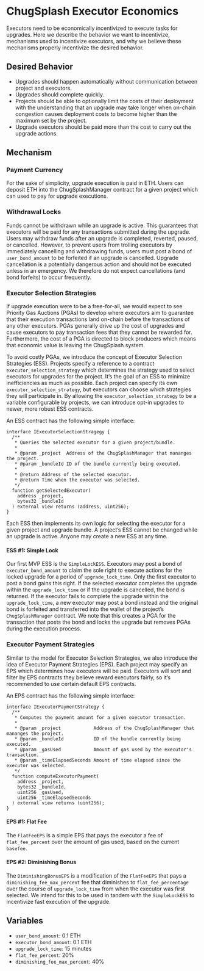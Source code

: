 # ChugSplash Executor Economics

Executors need to be economically incentivized to execute tasks for upgrades. Here we describe the behavior we want to incentivize, mechanisms used to incentivize executors, and why we believe these mechanisms properly incentivize the desired behavior.

## Desired Behavior

* Upgrades should happen automatically without communication between project and executors.
* Upgrades should complete quickly.
* Projects should be able to optionally limit the costs of their deployment with the understanding that an upgrade may take longer when on-chain congestion causes deployment costs to become higher than the maximum set by the project.
* Upgrade executors should be paid more than the cost to carry out the upgrade actions.

## Mechanism

### Payment Currency

For the sake of simplicity, upgrade execution is paid in ETH. Users can deposit ETH into the ChugSplashManager contract for a given project which can used to pay for upgrade executions.

### Withdrawal Locks

Funds cannot be withdrawn while an upgrade is active. This guarantees that executors will be paid for any transactions submitted during the upgrade. Users may withdraw funds after an upgrade is completed, reverted, paused, or cancelled. However, to prevent users from trolling executors by immediately cancelling and withdrawing funds, users must post a bond of `user_bond_amount` to be forfeited if an upgrade is cancelled. Upgrade cancellation is a potentially dangerous action and should not be executed unless in an emergency. We therefore do not expect cancellations (and bond forfeits) to occur frequently.

### Executor Selection Strategies

If upgrade execution were to be a free-for-all, we would expect to see Priority Gas Auctions (PGAs) to develop where executors aim to guarantee that their execution transactions land on-chain before the transactions of any other executors. PGAs generally drive up the cost of upgrades and cause executors to pay transaction fees that they cannot be rewarded for. Furthermore, the cost of a PGA is directed to block producers which means that economic value is leaving the ChugSplash system.

To avoid costly PGAs, we introduce the concept of Executor Selection Strategies (ESS). Projects specify a reference to a contract `executor_selection_strategy` which determines the strategy used to select executors for upgrades for the project. It’s the goal of an ESS to minimize inefficiencies as much as possible. Each project can specify its own `executor_selection_strategy`, but executors can choose which strategies they will participate in. By allowing the `executor_selection_strategy` to be a variable configurable by projects, we can introduce opt-in upgrades to newer, more robust ESS contracts.

An ESS contract has the following simple interface:

```solidity
interface IExecutorSelectionStragegy {
  /**
   * Queries the selected executor for a given project/bundle.
   *
   * @param _project  Address of the ChugSplashManager that mananges the project.
   * @param _bundleId ID of the bundle currently being executed.
   *
   * @return Address of the selected executor.
   * @return Time when the executor was selected.
   */
  function getSelectedExecutor(
    address _project,
    bytes32 _bundleId
  ) external view returns (address, uint256);
}
```

Each ESS then implements its own logic for selecting the executor for a given project and upgrade bundle. A project’s ESS cannot be changed while an upgrade is active. Anyone may create a new ESS at any time.

#### ESS #1: Simple Lock

Our first MVP ESS is the `SimpleLockESS`. Executors may post a bond of `executor_bond_amount` to claim the sole right to execute actions for the locked upgrade for a period of `upgrade_lock_time`. Only the first executor to post a bond gains this right. If the selected executor completes the upgrade within the `upgrade_lock_time` or if the upgrade is cancelled, the bond is returned. If the executor fails to complete the upgrade within the `upgrade_lock_time`, a new executor may post a bond instead and the original bond is forfeited and transferred into the wallet of the project’s `ChugSplashManager` contract. We note that this creates a PGA for the transaction that posts the bond and locks the upgrade but removes PGAs during the execution process.

### Executor Payment Strategies

Similar to the model for Executor Selection Strategies, we also introduce the idea of Executor Payment Strategies (EPS). Each project may specify an EPS which determines how executors will be paid. Executors will sort and filter by EPS contracts they believe reward executors fairly, so it’s recommended to use certain default EPS contracts.

An EPS contract has the following simple interface:

```solidity
interface IExecutorPaymentStrategy {
  /**
   * Computes the payment amount for a given executor transaction.
   *
   * @param _project            Address of the ChugSplashManager that mananges the project.
   * @param _bundleId           ID of the bundle currently being executed.
   * @param _gasUsed            Amount of gas used by the executor's transaction.
   * @param _timeElapsedSeconds Amount of time elapsed since the executor was selected.
   */
  function computeExecutorPayment(
    address _project,
    bytes32 _bundleId,
    uint256 _gasUsed,
    uint256 _timeElapsedSeconds
  ) external view returns (uint256);
}
```

#### EPS #1: Flat Fee

The `FlatFeeEPS` is a simple EPS that pays the executor a fee of `flat_fee_percent` over the amount of gas used, based on the current `basefee`.

#### EPS #2: Diminishing Bonus

The `DiminishingBonusEPS` is a modification of the `FlatFeeEPS` that pays a `diminishing_fee_max_percent` fee that diminishes to `flat_fee_percentage` over the course of `upgrade_lock_time` from when the executor was first selected. We intend for this to be used in tandem with the `SimpleLockESS` to incentivize fast execution of the upgrade.

## Variables

* `user_bond_amount`: 0.1 ETH
* `executor_bond_amount`: 0.1 ETH
* `upgrade_lock_time`: 15 minutes
* `flat_fee_percent`: 20%
* `diminishing_fee_max_percent`: 40%
